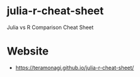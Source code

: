 # julia-r-cheat-sheet
Julia vs R Comparison Cheat Sheet

# Website
- https://teramonagi.github.io/julia-r-cheat-sheet/
